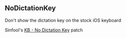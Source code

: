 ## NoDictationKey

Don't show the dictation key on the stock iOS keyboard

Sinfool's [KB - No Dictation Key](https://ipadkid.cf/sinfool/Sandbox/KBNoDictationKeycc) patch
